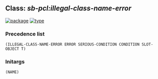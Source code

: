 ## Class: ***sb-pcl:illegal-class-name-error***
[![package](https://img.shields.io/badge/Package-SB--PCL-5f9ea0.svg?style=social&colorA=999999)](../) [![type](https://img.shields.io/badge/Type-Class-5f9ea0.svg?style=social&colorA=999999)](../#class) 
### Precedence list
```
(ILLEGAL-CLASS-NAME-ERROR ERROR SERIOUS-CONDITION CONDITION SLOT-OBJECT T)
```
### Initargs
```
(NAME)
```
